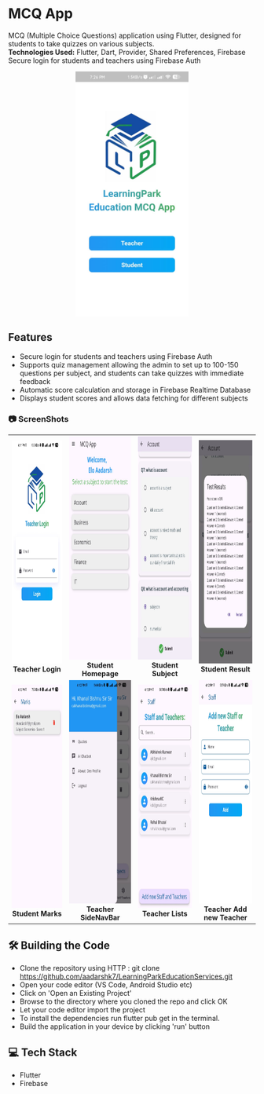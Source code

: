 # MCQ App 
MCQ (Multiple Choice Questions) application using Flutter, designed for students to take quizzes on various subjects. <br>
<b>Technologies Used:</b> Flutter, Dart, Provider, Shared Preferences, Firebase 
Secure login for students and teachers using Firebase Auth
<br> 
<p align="center">
   <img align="center" height="500" src="https://raw.githubusercontent.com/aadarshk7/LearningParkEducationServices/master/assets/screenshots/choicepage.jpg"/>
 </p>
 

## Features

- Secure login for students and teachers using Firebase Auth
- Supports quiz management allowing the admin to set up to 100-150 questions per subject, and students can take quizzes with immediate feedback
- Automatic score calculation and storage in Firebase Realtime Database
- Displays student scores and allows data fetching for different subjects
 
 ### 📷 ScreenShots

<table>
     <tr>
          <td><img height="455" src="https://raw.githubusercontent.com/aadarshk7/LearningParkEducationServices/master/assets/screenshots/teacher_login.jpg" /><br /><center><b>Teacher Login</b></center></td>
          <td><img height="455" src="https://raw.githubusercontent.com/aadarshk7/LearningParkEducationServices/master/assets/screenshots/student_homepage.jpg" /><br /><center><b>Student Homepage</b></center></td>
          <td><img height="455" src="https://raw.githubusercontent.com/aadarshk7/LearningParkEducationServices/master/assets/screenshots/student_subject.jpg" /><br /><center><b>Student Subject</b></center></td>
            <td><img height="455" src="https://raw.githubusercontent.com/aadarshk7/LearningParkEducationServices/master/assets/screenshots/student_result.jpg" /><br /><center><b>Student Result</b></center></td>
     </tr>
     <tr>
          <td><img height="455" src="https://raw.githubusercontent.com/aadarshk7/LearningParkEducationServices/master/assets/screenshots/student_marks.jpg" /><br /><center><b>Student Marks</b></center></td>
          <td><img height="455" src="https://raw.githubusercontent.com/aadarshk7/LearningParkEducationServices/master/assets/screenshots/teacher_sidenavbar.jpg" /><br /><center><b>Teacher SideNavBar</b></center></td>
          <td><img height="455" src="https://raw.githubusercontent.com/aadarshk7/LearningParkEducationServices/master/assets/screenshots/teacher_teacherlist.jpg" /><br /><center><b>Teacher Lists</b></center></td>
          <td><img height="455" src="https://raw.githubusercontent.com/aadarshk7/LearningParkEducationServices/master/assets/screenshots/teacher_addnewteacher.jpg" /><br /><center><b>Teacher Add new Teacher</b></center></td>
     </tr>

</table>
 
## 🛠️ Building the Code
- Clone the repository using HTTP : git clone https://github.com/aadarshk7/LearningParkEducationServices.git
- Open your code editor (VS Code, Android Studio etc)
- Click on 'Open an Existing Project'
- Browse to the directory where you cloned the repo and click OK
- Let your code editor import the project
- To install the dependencies run flutter pub get in the terminal.
- Build the application in your device by clicking 'run' button

## :computer: Tech Stack
- Flutter
- Firebase

